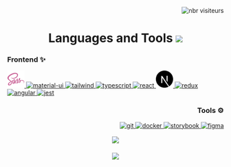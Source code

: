 <p align="right"> 
    <img src="https://komarev.com/ghpvc/?username=mena0018&label=Profile%20views&color=0e75b6&style=flat" alt="nbr visiteurs" /> 
</p>

<!-- Skills -->
<h1 align="center">Languages and Tools 
    <img src="https://media2.giphy.com/media/QssGEmpkyEOhBCb7e1/giphy.gif?cid=ecf05e47a0n3gi1bfqntqmob8g9aid1oyj2wr3ds3mg700bl&rid=giphy.gif" width ="25"> 
</h1>


<h3 align=left>Frontend ✨</h3>
<div align="left"> 
    <a href="https://sass-lang.com" target="_blank" rel="noreferrer"> 
    <img src="https://raw.githubusercontent.com/devicons/devicon/master/icons/sass/sass-original.svg" alt="sass" width="40" height="40"/> 
    </a> 
    <a href="https://mui.com/material-ui/" target="_blank" rel="noreferrer"> 
    <img src="https://cdn.jsdelivr.net/gh/devicons/devicon/icons/materialui/materialui-original.svg" alt="material-ui" width="40" height="40" />
    </a> 
    <a href="https://tailwindcss.com" target="_blank" rel="noreferrer"> 
    <img src="https://cdn.jsdelivr.net/gh/devicons/devicon/icons/tailwindcss/tailwindcss-plain.svg" alt="tailwind" width="40" height="40"/>   
    </a> 
    <a href="https://www.typescriptlang.org/" target="_blank" rel="noreferrer">
    <img src="https://cdn.jsdelivr.net/gh/devicons/devicon/icons/typescript/typescript-plain.svg" alt="typescript" width="40" height="40"/> 
    </a>
    <a href="https://reactjs.org/" target="_blank" rel="noreferrer"> 
    <img src="https://cdn.jsdelivr.net/gh/devicons/devicon/icons/react/react-original.svg"" alt="react" width="40" height="40"/>     
    </a>
    <a href="https://nextjs.org/" target="_blank" rel="noreferrer"> 
    <img src="./icones/front/next.svg" alt="next" width="40" height="40"/>
    </a>
    <a href="https://react-redux.js.org/" target="_blank" rel="noreferrer"> 
    <img src="https://cdn.jsdelivr.net/gh/devicons/devicon/icons/redux/redux-original.svg" alt="redux" width="40" height="40"/>     
    </a>
    <a href="https://angular.io" target="_blank" rel="noreferrer"> 
    <img src="https://cdn.jsdelivr.net/gh/devicons/devicon/icons/angularjs/angularjs-original.svg" alt="angular" width="40" height="40" />
    </a>
    <a href="https://jestjs.io" target="_blank" rel="noreferrer">
    <img src="https://www.vectorlogo.zone/logos/jestjsio/jestjsio-icon.svg" alt="jest" width="40" height="40"/> 
    </a> 
</div>

<!-- 
<h3 align="right">Backend 🤖 </h3>
<div align="right">
       <a href="https://www.php.net" target="_blank" rel="noreferrer"> 
          <img src="https://cdn.jsdelivr.net/gh/devicons/devicon/icons/php/php-plain.svg" alt="php" width="40" height="40"/>
       </a>
       <a href="https://www.mysql.com/" target="_blank" rel="noreferrer">
          <img src="https://raw.githubusercontent.com/devicons/devicon/master/icons/mysql/mysql-original-wordmark.svg" alt="mysql" width="40" height="40"/> 
       </a> 
       <a href="https://symfony.com" target="_blank" rel="noreferrer"> 
         <img src="./icones/back/symfony.svg" alt="symfony" width="40" height="40"/> 
       </a>
       <a href="https://phpunit.de" target="_blank" rel="noreferrer"> 
         <img src="./icones/back/phpunit-svgrepo-com.svg" alt="PhpUnit" width="40" height="40"/> 
       </a>
       <a href="https://api-platform.com" target="_blank" rel="noreferrer"> 
         <img src="./icones/back/Logo_Circle webby blue.svg" alt="API Platform" width="40" height="40"/> 
       </a>
       <a href="https://nodejs.org" target="_blank" rel="noreferrer">
         <img src="https://cdn.jsdelivr.net/gh/devicons/devicon/icons/nodejs/nodejs-original.svg" alt="nodejs" width="40" height="40"/>
       </a> 
       <a href="https://expressjs.com" target="_blank" rel="noreferrer"> 
         <img src="https://cdn.jsdelivr.net/gh/devicons/devicon/icons/express/express-original.svg" alt="express" width="40" height="40"/>
       </a> 
</div>
  -->


<h3 align="right">Tools ⚙️</h3>
<div align="right">
    <a href="https://git-scm.com/" target="_blank" rel="noreferrer">
    <img src="https://www.vectorlogo.zone/logos/git-scm/git-scm-icon.svg" alt="git" width="40" height="40"/> 
    </a> 
    <a href="https://www.docker.com" target="_blank" rel="noreferrer">
    <img src="https://cdn.jsdelivr.net/gh/devicons/devicon/icons/docker/docker-plain-wordmark.svg"  alt="docker" width="40" height="40"/>
    </a>                                                                                                                        
    <a href="https://storybook.js.org/" target="_blank" rel="noreferrer"> 
    <img src="https://cdn.jsdelivr.net/gh/devicons/devicon/icons/storybook/storybook-original.svg" alt="storybook" width="40" height="40"/>
    </a>
    <a href="https://www.figma.com/" target="_blank" rel="noreferrer"> 
    <img src="https://www.vectorlogo.zone/logos/figma/figma-icon.svg" alt="figma" width="40" height="40"/>
    </a>
</div>

<br />

<div align="center">
    <img src="https://user-images.githubusercontent.com/73097560/115834477-dbab4500-a447-11eb-908a-139a6edaec5c.gif" width="300px">
</div>

<br>

<div align="center">   
    <img align="center" 
        src="https://github-readme-stats.vercel.app/api?username=mena0018&theme=discord_old_blurple&hide_border=true&show_icons=true&include_all_commits=true&count_private=true&rank_icon=github&width=250" />
</div>


<!--
    ![Top Langs](https://github-readme-stats.vercel.app/api/top-langs/?username=mena0018&theme=tokyonight&langs_count=6&hide_border=true&show_icons=true&layout=compact)
     <img align="center" src="https://github-readme-streak-stats.herokuapp.com/?user=mena0018&theme=discord_old_blurple&hide_border=true" /> -->
